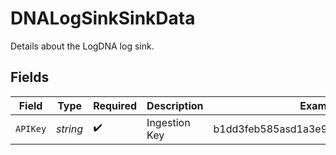 # DNALogSinkSinkData

Details about the LogDNA log sink.


## Fields

| Field                               | Type                                | Required                            | Description                         | Example                             |
| ----------------------------------- | ----------------------------------- | ----------------------------------- | ----------------------------------- | ----------------------------------- |
| `APIKey`                            | *string*                            | :heavy_check_mark:                  | Ingestion Key                       | b1dd3feb585asd1a3e9edpo9kmn5e590hg9 |